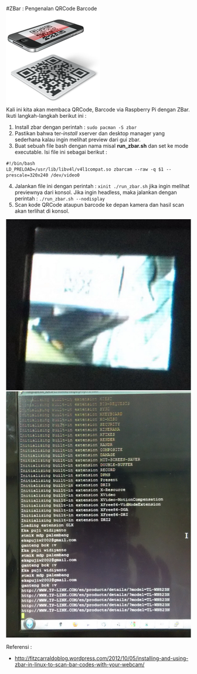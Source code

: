 #ZBar : Pengenalan QRCode Barcode  
![QRCode](../img/qrcode.png)  
Kali ini kita akan membaca QRCode, Barcode via Raspberry Pi dengan ZBar. Ikuti langkah-langkah berikut ini :  
1. Install zbar dengan perintah : ```sudo pacman -S zbar```
2. Pastikan bahwa ter-*install* xserver dan desktop manager yang sederhana kalau ingin melihat preview dari gui zbar.  
3. Buat sebuah file bash dengan nama misal **run_zbar.sh** dan set ke mode executable. Isi file ini sebagai berikut :  
```
#!/bin/bash
LD_PRELOAD=/usr/lib/libv4l/v4l1compat.so zbarcam --raw -q $1 --prescale=320x240 /dev/video0
```  
4. Jalankan file ini dengan perintah : ```xinit ./run_zbar.sh``` jika ingin melihat previewnya dari konsol. Jika ingin headless, maka jalankan dengan perintah : ```./run_zbar.sh --nodisplay```  
5. Scan kode QRCode ataupun barcode ke depan kamera dan hasil scan akan terlihat di konsol.  

![QRCode](../img/qrcode1.jpg)
![QRCode](../img/qrcode2.jpg)

Referensi :  
- http://fitzcarraldoblog.wordpress.com/2012/10/05/installing-and-using-zbar-in-linux-to-scan-bar-codes-with-your-webcam/